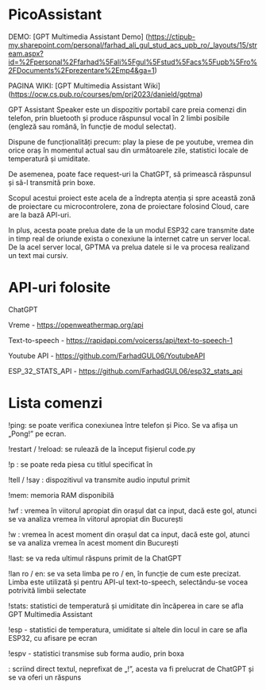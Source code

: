 # PicoAssistant

DEMO: [GPT Multimedia Assistant Demo] (https://ctipub-my.sharepoint.com/personal/farhad_ali_gul_stud_acs_upb_ro/_layouts/15/stream.aspx?id=%2Fpersonal%2Ffarhad%5Fali%5Fgul%5Fstud%5Facs%5Fupb%5Fro%2FDocuments%2Fprezentare%2Emp4&ga=1)

PAGINA WIKI: [GPT Multimedia Assistant Wiki] (https://ocw.cs.pub.ro/courses/pm/prj2023/danield/gptma)


GPT Assistant Speaker este un dispozitiv portabil care preia comenzi din telefon, prin bluetooth și produce răspunsul vocal în 2 limbi posibile (engleză sau română, în funcție de modul selectat). 

Dispune de funcționalități precum: play la piese de pe youtube, vremea din orice oraș în momentul actual sau din următoarele zile, statistici locale de temperatură și umiditate. 

De asemenea, poate face request-uri la ChatGPT, să primească răspunsul și să-l transmită prin boxe.

Scopul acestui proiect este acela de a îndrepta atenția și spre această zonă de proiectare cu microcontrolere, zona de proiectare folosind Cloud, care are la bază API-uri.

In plus, acesta poate prelua date de la un modul ESP32 care transmite date in timp real de oriunde exista o conexiune la internet catre un server local. De la acel server local, 
GPTMA va prelua datele si le va procesa realizand un text mai cursiv. 



# API-uri folosite

ChatGPT

Vreme - https://openweathermap.org/api

Text-to-speech - https://rapidapi.com/voicerss/api/text-to-speech-1

Youtube API - https://github.com/FarhadGUL06/YoutubeAPI

ESP_32_STATS_API - https://github.com/FarhadGUL06/esp32_stats_api 



# Lista comenzi

!ping: se poate verifica conexiunea între telefon și Pico. Se va afișa un „Pong!” pe ecran.

!restart / !reload: se rulează de la început fișierul code.py

!p <payload>: se poate reda piesa cu titlul specificat în <payload>

!tell <payload> / !say <payload>: dispozitivul va transmite audio inputul primit

!mem: memoria RAM disponibilă

!wf <payload>: vremea în viitorul apropiat din orașul dat ca input, dacă <payload> este gol, 
atunci se va analiza vremea în viitorul apropiat din București

!w <payload>: vremea în acest moment din orașul dat ca input, dacă <payload> este gol, 
atunci se va analiza vremea în acest moment din București

!last: se va reda ultimul răspuns primit de la ChatGPT

!lan ro / en: se va seta limba pe ro / en, în funcție de cum este precizat. 
Limba este utilizată și pentru API-ul text-to-speech, selectându-se vocea potrivită limbii selectate

!stats: statistici de temperatură și umiditate din încăperea in care se afla GPT Multimedia Assistant

!esp - statistici de temperatura, umiditate si altele din locul in care se afla ESP32, cu afisare pe ecran

!espv - statistici transmise sub forma audio, prin boxa

<payload>: scriind direct textul, neprefixat de „!”, acesta va fi prelucrat de ChatGPT și se va oferi un 
răspuns
  
  
